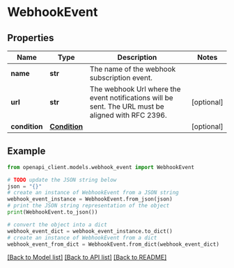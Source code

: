 # WebhookEvent


## Properties

Name | Type | Description | Notes
------------ | ------------- | ------------- | -------------
**name** | **str** | The name of the webhook subscription event. | 
**url** | **str** | The webhook Url where the event notifications will be sent. The URL must be aligned with RFC 2396. | [optional] 
**condition** | [**Condition**](Condition.md) |  | [optional] 

## Example

```python
from openapi_client.models.webhook_event import WebhookEvent

# TODO update the JSON string below
json = "{}"
# create an instance of WebhookEvent from a JSON string
webhook_event_instance = WebhookEvent.from_json(json)
# print the JSON string representation of the object
print(WebhookEvent.to_json())

# convert the object into a dict
webhook_event_dict = webhook_event_instance.to_dict()
# create an instance of WebhookEvent from a dict
webhook_event_from_dict = WebhookEvent.from_dict(webhook_event_dict)
```
[[Back to Model list]](../README.md#documentation-for-models) [[Back to API list]](../README.md#documentation-for-api-endpoints) [[Back to README]](../README.md)


